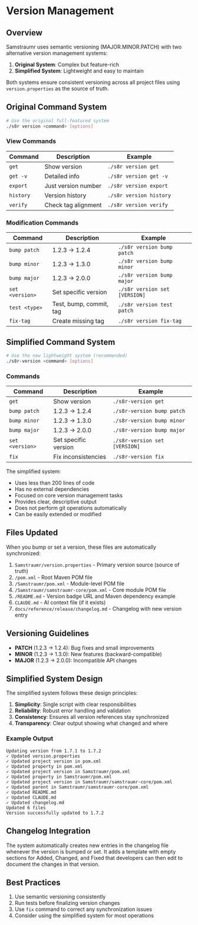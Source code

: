 <!-- 
Copyright (c) 2025 [Eric C. Mumford (@heymumford)](https://github.com/heymumford), Gemini Deep Research, Claude 3.7.
-->

# Version Management

## Overview

Samstraumr uses semantic versioning (MAJOR.MINOR.PATCH) with two alternative version management systems:

1. **Original System**: Complex but feature-rich
2. **Simplified System**: Lightweight and easy to maintain

Both systems ensure consistent versioning across all project files using `version.properties` as the source of truth.

## Original Command System

```bash
# Use the original full-featured system
./s8r version <command> [options]
```

### View Commands

| Command | Description | Example |
|---------|-------------|---------|
| `get` | Show version | `./s8r version get` |
| `get -v` | Detailed info | `./s8r version get -v` |
| `export` | Just version number | `./s8r version export` |
| `history` | Version history | `./s8r version history` |
| `verify` | Check tag alignment | `./s8r version verify` |

### Modification Commands

| Command | Description | Example |
|---------|-------------|---------|
| `bump patch` | 1.2.3 → 1.2.4 | `./s8r version bump patch` |
| `bump minor` | 1.2.3 → 1.3.0 | `./s8r version bump minor` |
| `bump major` | 1.2.3 → 2.0.0 | `./s8r version bump major` |
| `set <version>` | Set specific version | `./s8r version set [VERSION]` |
| `test <type>` | Test, bump, commit, tag | `./s8r version test patch` |
| `fix-tag` | Create missing tag | `./s8r version fix-tag` |

## Simplified Command System

```bash
# Use the new lightweight system (recommended)
./s8r-version <command> [options]
```

### Commands

| Command | Description | Example |
|---------|-------------|---------|
| `get` | Show version | `./s8r-version get` |
| `bump patch` | 1.2.3 → 1.2.4 | `./s8r-version bump patch` |
| `bump minor` | 1.2.3 → 1.3.0 | `./s8r-version bump minor` |
| `bump major` | 1.2.3 → 2.0.0 | `./s8r-version bump major` |
| `set <version>` | Set specific version | `./s8r-version set [VERSION]` |
| `fix` | Fix inconsistencies | `./s8r-version fix` |

The simplified system:
- Uses less than 200 lines of code
- Has no external dependencies
- Focused on core version management tasks
- Provides clear, descriptive output
- Does not perform git operations automatically
- Can be easily extended or modified

## Files Updated

When you bump or set a version, these files are automatically synchronized:

1. `Samstraumr/version.properties` - Primary version source (source of truth)
2. `/pom.xml` - Root Maven POM file
3. `/Samstraumr/pom.xml` - Module-level POM file
4. `/Samstraumr/samstraumr-core/pom.xml` - Core module POM file
5. `/README.md` - Version badge URL and Maven dependency example
6. `CLAUDE.md` - AI context file (if it exists)
7. `docs/reference/release/changelog.md` - Changelog with new version entry

## Versioning Guidelines

- **PATCH** (1.2.3 → 1.2.4): Bug fixes and small improvements
- **MINOR** (1.2.3 → 1.3.0): New features (backward-compatible)
- **MAJOR** (1.2.3 → 2.0.0): Incompatible API changes

## Simplified System Design

The simplified system follows these design principles:

1. **Simplicity**: Single script with clear responsibilities
2. **Reliability**: Robust error handling and validation
3. **Consistency**: Ensures all version references stay synchronized
4. **Transparency**: Clear output showing what changed and where

### Example Output

```
Updating version from 1.7.1 to 1.7.2
✓ Updated version.properties
✓ Updated project version in pom.xml
✓ Updated property in pom.xml
✓ Updated project version in Samstraumr/pom.xml
✓ Updated property in Samstraumr/pom.xml
✓ Updated project version in Samstraumr/samstraumr-core/pom.xml
✓ Updated parent in Samstraumr/samstraumr-core/pom.xml
✓ Updated README.md
✓ Updated CLAUDE.md
✓ Updated changelog.md
Updated 6 files
Version successfully updated to 1.7.2
```

## Changelog Integration

The system automatically creates new entries in the changelog file whenever the version is bumped or set. It adds a template with empty sections for Added, Changed, and Fixed that developers can then edit to document the changes in that version.

## Best Practices

1. Use semantic versioning consistently
2. Run tests before finalizing version changes
3. Use `fix` command to correct any synchronization issues
4. Consider using the simplified system for most operations